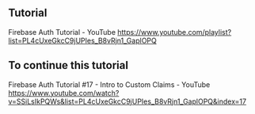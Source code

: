 ## Tutorial

Firebase Auth Tutorial - YouTube
https://www.youtube.com/playlist?list=PL4cUxeGkcC9jUPIes_B8vRjn1_GaplOPQ

## To continue this tutorial

Firebase Auth Tutorial #17 - Intro to Custom Claims - YouTube
https://www.youtube.com/watch?v=SSiLsIkPQWs&list=PL4cUxeGkcC9jUPIes_B8vRjn1_GaplOPQ&index=17
